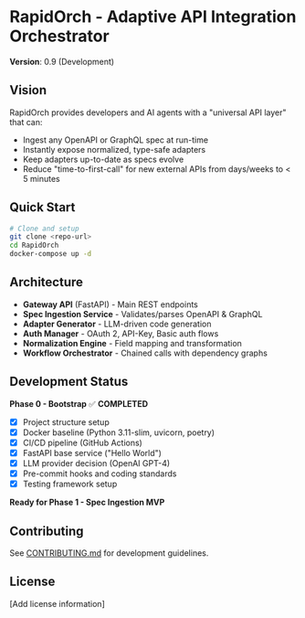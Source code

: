 # RapidOrch - Adaptive API Integration Orchestrator

**Version**: 0.9 (Development)

## Vision

RapidOrch provides developers and AI agents with a "universal API layer" that can:
- Ingest any OpenAPI or GraphQL spec at run-time
- Instantly expose normalized, type-safe adapters  
- Keep adapters up-to-date as specs evolve
- Reduce "time-to-first-call" for new external APIs from days/weeks to < 5 minutes

## Quick Start

```bash
# Clone and setup
git clone <repo-url>
cd RapidOrch
docker-compose up -d
```

## Architecture

- **Gateway API** (FastAPI) - Main REST endpoints
- **Spec Ingestion Service** - Validates/parses OpenAPI & GraphQL
- **Adapter Generator** - LLM-driven code generation
- **Auth Manager** - OAuth 2, API-Key, Basic auth flows
- **Normalization Engine** - Field mapping and transformation
- **Workflow Orchestrator** - Chained calls with dependency graphs

## Development Status

**Phase 0 - Bootstrap** ✅ **COMPLETED**

- [x] Project structure setup
- [x] Docker baseline (Python 3.11-slim, uvicorn, poetry)
- [x] CI/CD pipeline (GitHub Actions)
- [x] FastAPI base service ("Hello World")
- [x] LLM provider decision (OpenAI GPT-4)
- [x] Pre-commit hooks and coding standards
- [x] Testing framework setup

**Ready for Phase 1 - Spec Ingestion MVP**

## Contributing

See [CONTRIBUTING.md](CONTRIBUTING.md) for development guidelines.

## License

[Add license information] 